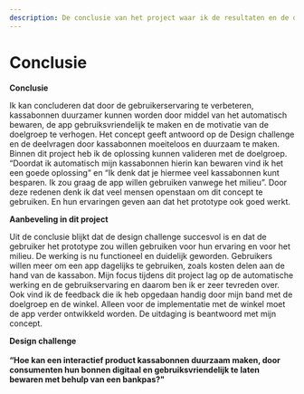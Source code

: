 ```yaml
---
description: De conclusie van het project waar ik de resultaten en de oplossing analyseer
---
```


# Conclusie

**Conclusie**

Ik kan concluderen dat door de gebruikerservaring te verbeteren, kassabonnen duurzamer kunnen worden door middel van het automatisch bewaren, de app gebruiksvriendelijk te maken en de motivatie van de doelgroep te verhogen. Het concept geeft antwoord op de Design challenge en de deelvragen door kassabonnen moeiteloos en duurzaam te maken. Binnen dit project heb ik de oplossing kunnen valideren met de doelgroep. “Doordat ik automatisch mijn kassabonnen hierin kan bewaren vind ik het een goede oplossing” en “Ik denk dat je hiermee veel kassabonnen kunt besparen. Ik zou graag de app willen gebruiken vanwege het milieu”. Door deze redenen denk ik dat veel mensen openstaan om dit concept te gebruiken. En hun ervaringen geven aan dat het prototype ook goed werkt.&#x20;

**Aanbeveling in dit project**

Uit de conclusie blijkt dat de design challenge succesvol is en dat de gebruiker het prototype zou willen gebruiken voor hun ervaring en voor het milieu. De werking is nu functioneel en duidelijk geworden. Gebruikers willen meer om een app dagelijks te gebruiken, zoals kosten delen aan de hand van de kassabon. Mijn focus tijdens dit project lag op de automatische werking en de gebruikservaring en daarom ben ik er zeer tevreden over. Ook vind ik de feedback die ik heb opgedaan handig door mijn band met de doelgroep en de winkel. Alleen voor de implementatie met de winkel moet de app verder ontwikkeld worden. De uitdaging is beantwoord met mijn concept.

**Design challenge**\
\
**“Hoe kan een interactief product kassabonnen duurzaam maken, door consumenten hun bonnen digitaal en gebruiksvriendelijk te laten bewaren met behulp van een bankpas?"**&#x20;
